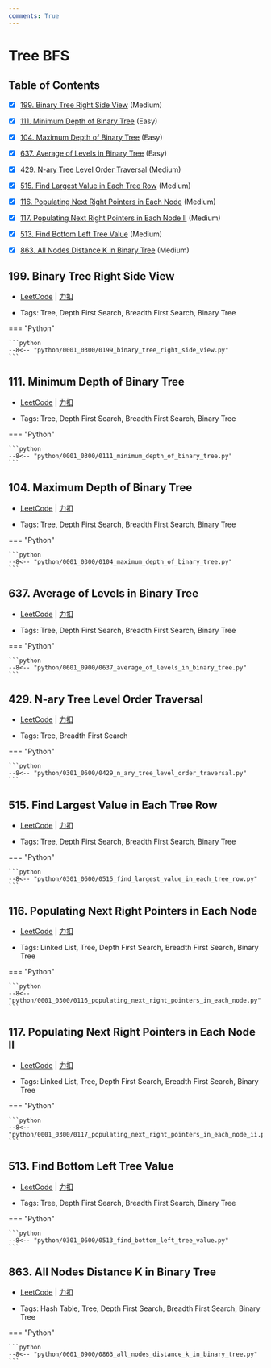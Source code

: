 ```yaml
---
comments: True
---
```


# Tree BFS

## Table of Contents

- [x] [199. Binary Tree Right Side View](#199-binary-tree-right-side-view) (Medium)
- [x] [111. Minimum Depth of Binary Tree](#111-minimum-depth-of-binary-tree) (Easy)
- [x] [104. Maximum Depth of Binary Tree](#104-maximum-depth-of-binary-tree) (Easy)
- [x] [637. Average of Levels in Binary Tree](#637-average-of-levels-in-binary-tree) (Easy)
- [x] [429. N-ary Tree Level Order Traversal](#429-n-ary-tree-level-order-traversal) (Medium)
- [x] [515. Find Largest Value in Each Tree Row](#515-find-largest-value-in-each-tree-row) (Medium)
- [x] [116. Populating Next Right Pointers in Each Node](#116-populating-next-right-pointers-in-each-node) (Medium)
- [x] [117. Populating Next Right Pointers in Each Node II](#117-populating-next-right-pointers-in-each-node-ii) (Medium)
- [x] [513. Find Bottom Left Tree Value](#513-find-bottom-left-tree-value) (Medium)
- [x] [863. All Nodes Distance K in Binary Tree](#863-all-nodes-distance-k-in-binary-tree) (Medium)


## 199. Binary Tree Right Side View

-    [LeetCode](https://leetcode.com/problems/binary-tree-right-side-view/) | [力扣](https://leetcode.cn/problems/binary-tree-right-side-view/)

-   Tags: Tree, Depth First Search, Breadth First Search, Binary Tree

=== "Python"

    ```python
    --8<-- "python/0001_0300/0199_binary_tree_right_side_view.py"
    ```



## 111. Minimum Depth of Binary Tree

-    [LeetCode](https://leetcode.com/problems/minimum-depth-of-binary-tree/) | [力扣](https://leetcode.cn/problems/minimum-depth-of-binary-tree/)

-   Tags: Tree, Depth First Search, Breadth First Search, Binary Tree

=== "Python"

    ```python
    --8<-- "python/0001_0300/0111_minimum_depth_of_binary_tree.py"
    ```



## 104. Maximum Depth of Binary Tree

-    [LeetCode](https://leetcode.com/problems/maximum-depth-of-binary-tree/) | [力扣](https://leetcode.cn/problems/maximum-depth-of-binary-tree/)

-   Tags: Tree, Depth First Search, Breadth First Search, Binary Tree

=== "Python"

    ```python
    --8<-- "python/0001_0300/0104_maximum_depth_of_binary_tree.py"
    ```



## 637. Average of Levels in Binary Tree

-    [LeetCode](https://leetcode.com/problems/average-of-levels-in-binary-tree/) | [力扣](https://leetcode.cn/problems/average-of-levels-in-binary-tree/)

-   Tags: Tree, Depth First Search, Breadth First Search, Binary Tree

=== "Python"

    ```python
    --8<-- "python/0601_0900/0637_average_of_levels_in_binary_tree.py"
    ```



## 429. N-ary Tree Level Order Traversal

-    [LeetCode](https://leetcode.com/problems/n-ary-tree-level-order-traversal/) | [力扣](https://leetcode.cn/problems/n-ary-tree-level-order-traversal/)

-   Tags: Tree, Breadth First Search

=== "Python"

    ```python
    --8<-- "python/0301_0600/0429_n_ary_tree_level_order_traversal.py"
    ```



## 515. Find Largest Value in Each Tree Row

-    [LeetCode](https://leetcode.com/problems/find-largest-value-in-each-tree-row/) | [力扣](https://leetcode.cn/problems/find-largest-value-in-each-tree-row/)

-   Tags: Tree, Depth First Search, Breadth First Search, Binary Tree

=== "Python"

    ```python
    --8<-- "python/0301_0600/0515_find_largest_value_in_each_tree_row.py"
    ```



## 116. Populating Next Right Pointers in Each Node

-    [LeetCode](https://leetcode.com/problems/populating-next-right-pointers-in-each-node/) | [力扣](https://leetcode.cn/problems/populating-next-right-pointers-in-each-node/)

-   Tags: Linked List, Tree, Depth First Search, Breadth First Search, Binary Tree

=== "Python"

    ```python
    --8<-- "python/0001_0300/0116_populating_next_right_pointers_in_each_node.py"
    ```



## 117. Populating Next Right Pointers in Each Node II

-    [LeetCode](https://leetcode.com/problems/populating-next-right-pointers-in-each-node-ii/) | [力扣](https://leetcode.cn/problems/populating-next-right-pointers-in-each-node-ii/)

-   Tags: Linked List, Tree, Depth First Search, Breadth First Search, Binary Tree

=== "Python"

    ```python
    --8<-- "python/0001_0300/0117_populating_next_right_pointers_in_each_node_ii.py"
    ```



## 513. Find Bottom Left Tree Value

-    [LeetCode](https://leetcode.com/problems/find-bottom-left-tree-value/) | [力扣](https://leetcode.cn/problems/find-bottom-left-tree-value/)

-   Tags: Tree, Depth First Search, Breadth First Search, Binary Tree

=== "Python"

    ```python
    --8<-- "python/0301_0600/0513_find_bottom_left_tree_value.py"
    ```



## 863. All Nodes Distance K in Binary Tree

-    [LeetCode](https://leetcode.com/problems/all-nodes-distance-k-in-binary-tree/) | [力扣](https://leetcode.cn/problems/all-nodes-distance-k-in-binary-tree/)

-   Tags: Hash Table, Tree, Depth First Search, Breadth First Search, Binary Tree

=== "Python"

    ```python
    --8<-- "python/0601_0900/0863_all_nodes_distance_k_in_binary_tree.py"
    ```
